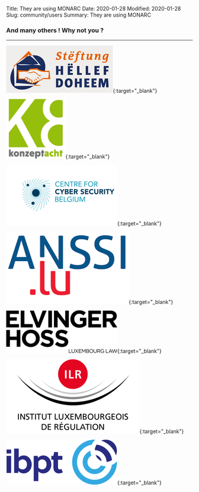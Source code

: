 Title: They are using MONARC
Date: 2020-01-28
Modified: 2020-01-28
Slug: community/users
Summary: They are using MONARC


### And many others ! Why not you ?

---

[![Stëftung Hëllef Doheem](/assets/images/community/users/shd_logo.png)](https://www.shd.lu){:target="_blank"}

[![KonzeptAcht GmbH](/assets/images/community/users/k8_logo.png)](https://www.konzeptacht.de){:target="_blank"}

[![Centre for Cyber security Belgium](/assets/images/community/users/ccb_logo.png)](https://ccb.belgium.be){:target="_blank"}

[![ANSSI-LU](/assets/images/community/users/anssi-lu_logo.png)](https://cybersecurite.public.lu){:target="_blank"}

[![Elvinger Hoss Prussen](/assets/images/community/users/Elvinger-Hoss_logo.png)](https://www.elvingerhoss.lu){:target="_blank"}

[![ILR](/assets/images/community/users/ilr_logo.png)](https://web.ilr.lu){:target="_blank"}

[![IBPT](/assets/images/community/users/ibpt_logo.png)](https://ibpt.be){:target="_blank"}

